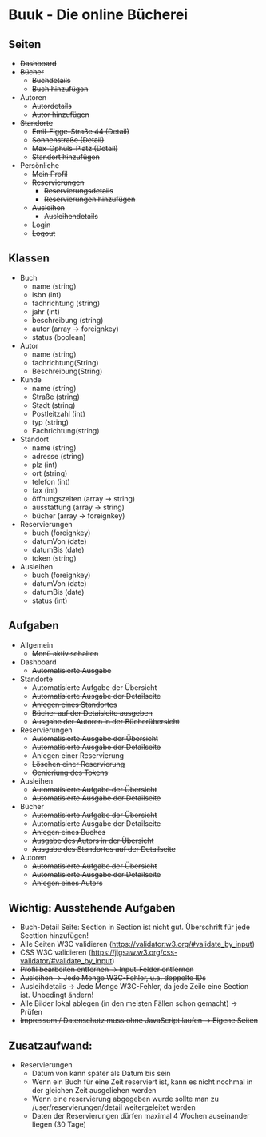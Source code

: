 # Buuk - Die online Bücherei

## Seiten

- ~~Dashboard~~
- ~~Bücher~~
    - ~~Buchdetails~~
    - ~~Buch hinzufügen~~
- Autoren
    - ~~Autordetails~~
    - ~~Autor hinzufügen~~
- ~~Standorte~~
    - ~~Emil-Figge-Straße 44 (Detail)~~
    - ~~Sonnenstraße (Detail)~~
    - ~~Max-Ophüls-Platz (Detail)~~
    - ~~Standort hinzufügen~~
- ~~Persönliche~~
    - ~~Mein Profil~~
    - ~~Reservierungen~~
        - ~~Reservierungsdetails~~
        - ~~Reservierungen hinzufügen~~
    - ~~Ausleihen~~
        - ~~Ausleihendetails~~
    - ~~Login~~
    - ~~Logout~~

## Klassen

- Buch
    - name (string)
    - isbn (int)
    - fachrichtung (string)
    - jahr (int)
    - beschreibung (string)
    - autor (array -> foreignkey)
    - status (boolean)
- Autor
    - name (string)
    - fachrichtung(String)
    - Beschreibung(String)
- Kunde
    - name (string)
    - Straße (string)
    - Stadt (string)
    - Postleitzahl (int)
    - typ (string)
    - Fachrichtung(string)
- Standort
    - name (string)
    - adresse (string)
    - plz (int)
    - ort (string)
    - telefon (int)
    - fax (int)
    - öffnungszeiten (array -> string)
    - ausstattung (array -> string)
    - bücher (array -> foreignkey)
- Reservierungen
    - buch (foreignkey)
    - datumVon (date)
    - datumBis (date)
    - token (string)
- Ausleihen
    - buch (foreignkey)
    - datumVon (date)
    - datumBis (date)
    - status (int)

## Aufgaben

- Allgemein
    - ~~Menü aktiv schalten~~
- Dashboard
    - ~~Automatisierte Ausgabe~~
- Standorte
    - ~~Automatisierte Aufgabe der Übersicht~~
    - ~~Automatisierte Ausgabe der Detailseite~~
    - ~~Anlegen eines Standortes~~
    - ~~Bücher auf der Detaisleite ausgeben~~
    - ~~Ausgabe der Autoren in der Bücherübersicht~~
- Reservierungen
    - ~~Automatisierte Ausgabe der Übersicht~~
    - ~~Automatisierte Ausgabe der Detailseite~~
    - ~~Anlegen einer Reservierung~~
    - ~~Löschen einer Reservierung~~
    - ~~Genieriung des Tokens~~
- Ausleihen
    - ~~Automatisierte Aufgabe der Übersicht~~
    - ~~Automatisierte Ausgabe der Detailseite~~
- Bücher
    - ~~Automatisierte Aufgabe der Übersicht~~
    - ~~Automatisierte Ausgabe der Detailseite~~
    - ~~Anlegen eines Buches~~
    - ~~Ausgabe des Autors in der Übersicht~~
    - ~~Ausgabe des Standortes auf der Detailseite~~
- Autoren
    - ~~Automatisierte Aufgabe der Übersicht~~
    - ~~Automatisierte Ausgabe der Detailseite~~
    - ~~Anlegen eines Autors~~

## Wichtig: Ausstehende Aufgaben

- Buch-Detail Seite: Section in Section ist nicht gut. Überschrift für jede Secttion hinzufügen!
- Alle Seiten W3C validieren (https://validator.w3.org/#validate_by_input)
- CSS W3C validieren (https://jigsaw.w3.org/css-validator/#validate_by_input)
- ~~Profil bearbeiten entfernen -> Input-Felder entfernen~~
- ~~Ausleihen -> Jede Menge W3C-Fehler, u.a. doppelte IDs~~
- Ausleihdetails -> Jede Menge W3C-Fehler, da jede Zeile eine Section ist. Unbedingt ändern!
- Alle Bilder lokal ablegen (in den meisten Fällen schon gemacht) -> Prüfen
- ~~Impressum / Datenschutz muss ohne JavaScript laufen -> Eigene Seiten~~

## Zusatzaufwand:

- Reservierungen
    - Datum von kann später als Datum bis sein
    - Wenn ein Buch für eine Zeit reserviert ist, kann es nicht nochmal in der gleichen Zeit ausgeliehen werden
    - Wenn eine reservierung abgegeben wurde sollte man zu /user/reservierungen/detail weitergeleitet werden
    - Daten der Reservierungen dürfen maximal 4 Wochen auseinander liegen (30 Tage)